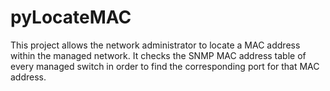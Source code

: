 # pyLocateMAC

This project allows the network administrator to locate a MAC address within the managed network. It checks the SNMP MAC address table of every managed switch in order to find the corresponding port for that MAC address.